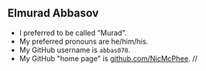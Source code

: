 ## Elmurad Abbasov

* I preferred to be called "Murad".
* My preferred pronouns are he/him/his.
* My GitHub username is `abbas070`.
* My GitHub "home page" is [github.com/NicMcPhee](https://github.com/abbas070/../../../Elmurad_Abbasov.md).
// 